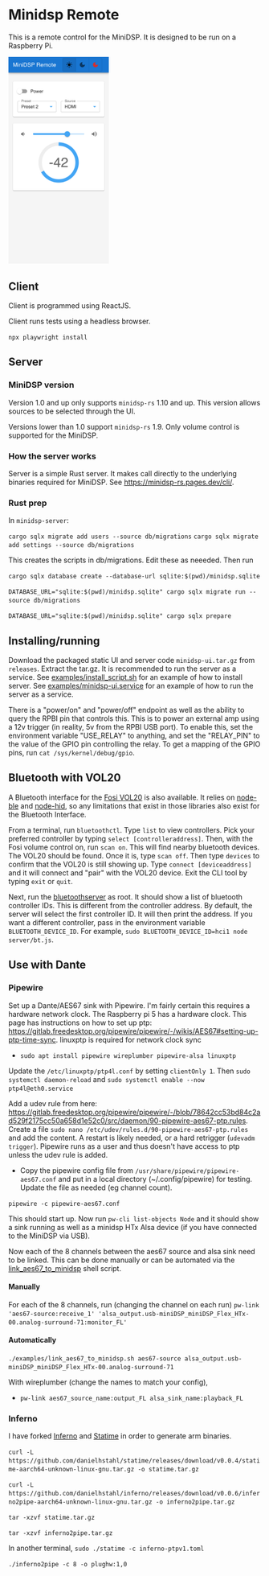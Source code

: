 # Minidsp Remote

This is a remote control for the MiniDSP.  It is designed to be run on a Raspberry Pi.

<img src="screenshot.png" width="200">

## Client

Client is programmed using ReactJS.

Client runs tests using a headless browser.

`npx playwright install`

## Server

### MiniDSP version

Version 1.0 and up only supports `minidsp-rs` 1.10 and up. This version allows sources to be selected through the UI.

Versions lower than 1.0 support `minidsp-rs` 1.9.  Only volume control is supported for the MiniDSP.

### How the server works

Server is a simple Rust server.  It makes call directly to the underlying binaries required for MiniDSP.  See https://minidsp-rs.pages.dev/cli/.

### Rust prep
In `minidsp-server`:

`cargo sqlx migrate add users --source db/migrations`
`cargo sqlx migrate add settings --source db/migrations`

This creates the scripts in db/migrations.  Edit these as neeeded.  Then run

`cargo sqlx database create --database-url sqlite:$(pwd)/minidsp.sqlite`

`DATABASE_URL="sqlite:$(pwd)/minidsp.sqlite" cargo sqlx migrate run --source db/migrations`

`DATABASE_URL="sqlite:$(pwd)/minidsp.sqlite" cargo sqlx prepare`





## Installing/running

Download the packaged static UI and server code `minidsp-ui.tar.gz` from `releases`.  Extract the tar.gz.  It is recommended to run the server as a service.  See [examples/install_script.sh](./examples/install_script.sh) for an example of how to install server.  See [examples/minidsp-ui.service](./examples/minidsp-ui.service) for an example of how to run the server as a service.

There is a "power/on" and "power/off" endpoint as well as the ability to query the RPBI pin that controls this.  This is to power an external amp using a 12v trigger (in reality, 5v from the RPBI USB port).  To enable this, set the environment variable "USE_RELAY" to anything, and set the "RELAY_PIN" to the value of the GPIO pin controlling the relay.  To get a mapping of the GPIO pins, run `cat /sys/kernel/debug/gpio`.

## Bluetooth with VOL20

A Bluetooth interface for the [Fosi VOL20](https://fosiaudio.com/products/vol20-bluetooth-volume-control-knob) is also available.  It relies on [node-ble](https://github.com/chrvadala/node-ble) and [node-hid](https://github.com/node-hid/node-hid), so any limitations that exist in those libraries also exist for the Bluetooth Interface.

From a terminal, run `bluetoothctl`.  Type `list` to view controllers.  Pick your preferred controller by typing `select [controlleraddress]`.  Then, with the Fosi volume control on, run `scan on`.  This will find nearby bluetooth devices.  The VOL20 should be found.  Once it is, type `scan off`.  Then type `devices` to confirm that the VOL20 is still showing up.  Type `connect [deviceaddress]` and it will connect and "pair" with the VOL20 device.  Exit the CLI tool by typing `exit` or `quit`.

Next, run the [bluetoothserver](./server/bt.js) as root.  It should show a list of bluetooth controller IDs.  This is different from the controller address.  By default, the server will select the first controller ID.  It will then print the address.  If you want a different controller, pass in the environment variable `BLUETOOTH_DEVICE_ID`.  For example, `sudo BLUETOOTH_DEVICE_ID=hci1 node server/bt.js`.

## Use with Dante

### Pipewire
Set up a Dante/AES67 sink with Pipewire.  I'm fairly certain this requires a hardware network clock.  The Raspberry pi 5 has a hardware clock.
This page has instructions on how to set up ptp: https://gitlab.freedesktop.org/pipewire/pipewire/-/wikis/AES67#setting-up-ptp-time-sync.
linuxptp is required for network clock sync
* `sudo apt install pipewire wireplumber pipewire-alsa linuxptp`

Update the `/etc/linuxptp/ptp4l.conf` by setting `clientOnly 1`.  Then `sudo systemctl daemon-reload` and `sudo systemctl enable --now ptp4l@eth0.service`

Add a udev rule from here: https://gitlab.freedesktop.org/pipewire/pipewire/-/blob/78642cc53bd84c2ad529f2175cc50a658d1e52c0/src/daemon/90-pipewire-aes67-ptp.rules.  Create a file `sudo nano /etc/udev/rules.d/90-pipewire-aes67-ptp.rules` and add the content.  A restart is likely needed, or a hard retrigger (`udevadm trigger`).  Pipewire runs as a user and thus doesn't have access to ptp unless the udev rule is added.

* Copy the pipewire config file from `/usr/share/pipewire/pipewire-aes67.conf` and put in a local directory (~/.config/pipewire) for testing.  Update the file as needed (eg channel count).

`pipewire -c pipewire-aes67.conf`

This should start up.  Now run `pw-cli list-objects Node` and it should show a sink running as well as a minidsp HTx Alsa device (if you have connected to the MiniDSP via USB).

Now each of the 8 channels between the aes67 source and alsa sink need to be linked.  This can be done manually or can be automated via the [link_aes67_to_minidsp](./examples/link_aes67_to_minidsp.sh) shell script.

#### Manually

For each of the 8 channels, run (changing the channel on each run) `pw-link 'aes67-source:receive_1' 'alsa_output.usb-miniDSP_miniDSP_Flex_HTx-00.analog-surround-71:monitor_FL'`

#### Automatically

`./examples/link_aes67_to_minidsp.sh aes67-source alsa_output.usb-miniDSP_miniDSP_Flex_HTx-00.analog-surround-71`


With wireplumber (change the names to match your config),
* `pw-link aes67_source_name:output_FL alsa_sink_name:playback_FL`

### Inferno

I have forked [Inferno](https://github.com/danielhstahl/inferno) and [Statime](https://github.com/danielhstahl/statime) in order to generate arm binaries.

`curl -L https://github.com/danielhstahl/statime/releases/download/v0.0.4/statime-aarch64-unknown-linux-gnu.tar.gz -o statime.tar.gz`

`curl -L https://github.com/danielhstahl/inferno/releases/download/v0.0.6/inferno2pipe-aarch64-unknown-linux-gnu.tar.gz -o inferno2pipe.tar.gz`

`tar -xzvf statime.tar.gz`

`tar -xzvf inferno2pipe.tar.gz`

In another terminal,
`sudo ./statime -c inferno-ptpv1.toml`

`./inferno2pipe -c 8 -o plughw:1,0`
